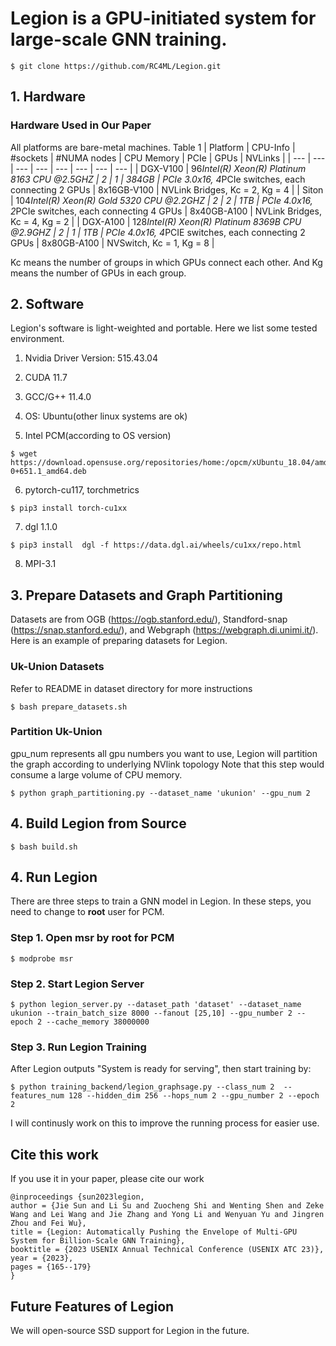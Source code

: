 # Legion is a GPU-initiated system for large-scale GNN training.
```
$ git clone https://github.com/RC4ML/Legion.git
```

## 1. Hardware 
### Hardware Used in Our Paper
All platforms are bare-metal machines.
Table 1
| Platform | CPU-Info | #sockets | #NUMA nodes | CPU Memory | PCIe | GPUs | NVLinks |
| --- | --- | --- | --- | --- | --- | --- | --- |
| DGX-V100 | 96*Intel(R) Xeon(R) Platinum 8163 CPU @2.5GHZ | 2 | 1 | 384GB | PCIe 3.0x16, 4*PCIe switches, each connecting 2 GPUs | 8x16GB-V100 | NVLink Bridges, Kc = 2, Kg = 4 |
| Siton | 104*Intel(R) Xeon(R) Gold 5320 CPU @2.2GHZ | 2 | 2 | 1TB | PCIe 4.0x16, 2*PCIe switches, each connecting 4 GPUs | 8x40GB-A100 | NVLink Bridges, Kc = 4, Kg = 2 |
| DGX-A100 | 128*Intel(R) Xeon(R) Platinum 8369B CPU @2.9GHZ | 2 | 1 | 1TB | PCIe 4.0x16, 4*PCIE switches, each connecting 2 GPUs | 8x80GB-A100 | NVSwitch, Kc = 1, Kg = 8 |

Kc means the number of groups in which GPUs connect each other. And Kg means the number of GPUs in each group.


## 2. Software 
Legion's software is light-weighted and portable. Here we list some tested environment.

1. Nvidia Driver Version: 515.43.04

2. CUDA 11.7

3. GCC/G++ 11.4.0

4. OS: Ubuntu(other linux systems are ok)

5. Intel PCM(according to OS version)
```
$ wget https://download.opensuse.org/repositories/home:/opcm/xUbuntu_18.04/amd64/pcm_0-0+651.1_amd64.deb
```
6. pytorch-cu117, torchmetrics
```
$ pip3 install torch-cu1xx
```
7. dgl 1.1.0
```
$ pip3 install  dgl -f https://data.dgl.ai/wheels/cu1xx/repo.html
```
8. MPI-3.1


## 3. Prepare Datasets and Graph Partitioning
Datasets are from OGB (https://ogb.stanford.edu/), Standford-snap (https://snap.stanford.edu/), and Webgraph (https://webgraph.di.unimi.it/).
Here is an example of preparing datasets for Legion.

### Uk-Union Datasets
Refer to README in dataset directory for more instructions
```
$ bash prepare_datasets.sh
```

### Partition Uk-Union
gpu_num represents all gpu numbers you want to use, Legion will partition the graph according to underlying NVlink topology
Note that this step would consume a large volume of CPU memory.
```
$ python graph_partitioning.py --dataset_name 'ukunion' --gpu_num 2
```

## 4. Build Legion from Source

```
$ bash build.sh
```

## 4. Run Legion
There are three steps to train a GNN model in Legion. In these steps, you need to change to **root** user for PCM.
### Step 1. Open msr by root for PCM
```
$ modprobe msr
```
### Step 2. Start Legion Server

```
$ python legion_server.py --dataset_path 'dataset' --dataset_name ukunion --train_batch_size 8000 --fanout [25,10] --gpu_number 2 --epoch 2 --cache_memory 38000000 
```

### Step 3. Run Legion Training
After Legion outputs "System is ready for serving", then start training by: 
```
$ python training_backend/legion_graphsage.py --class_num 2  --features_num 128 --hidden_dim 256 --hops_num 2 --gpu_number 2 --epoch 2
```
I will continusly work on this to improve the running process for easier use.

## Cite this work
If you use it in your paper, please cite our work

```
@inproceedings {sun2023legion,
author = {Jie Sun and Li Su and Zuocheng Shi and Wenting Shen and Zeke Wang and Lei Wang and Jie Zhang and Yong Li and Wenyuan Yu and Jingren Zhou and Fei Wu},
title = {Legion: Automatically Pushing the Envelope of Multi-GPU System for Billion-Scale GNN Training},
booktitle = {2023 USENIX Annual Technical Conference (USENIX ATC 23)},
year = {2023},
pages = {165--179}
}
```

## Future Features of Legion
We will open-source SSD support for Legion in the future.


